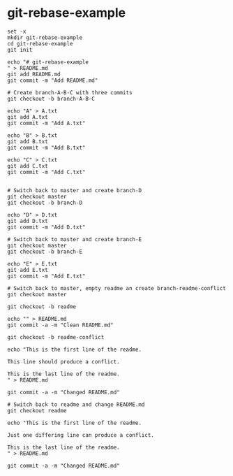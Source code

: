 # git-rebase-example

    set -x
    mkdir git-rebase-example
    cd git-rebase-example
    git init
    
    echo "# git-rebase-example
    " > README.md
    git add README.md
    git commit -m "Add README.md"
    
    # Create branch-A-B-C with three commits
    git checkout -b branch-A-B-C
    
    echo "A" > A.txt
    git add A.txt
    git commit -m "Add A.txt"
    
    echo "B" > B.txt
    git add B.txt
    git commit -m "Add B.txt"
    
    echo "C" > C.txt
    git add C.txt
    git commit -m "Add C.txt"
    
    
    # Switch back to master and create branch-D
    git checkout master
    git checkout -b branch-D
    
    echo "D" > D.txt
    git add D.txt
    git commit -m "Add D.txt"
    
    # Switch back to master and create branch-E
    git checkout master
    git checkout -b branch-E
    
    echo "E" > E.txt
    git add E.txt
    git commit -m "Add E.txt"
    
    # Switch back to master, empty readme an create branch-readme-conflict
    git checkout master
    
    git checkout -b readme
    
    echo "" > README.md
    git commit -a -m "Clean README.md"
    
    git checkout -b readme-conflict
    
    echo "This is the first line of the readme.
    
    This line should produce a conflict.
    
    This is the last line of the readme.
    " > README.md
    
    git commit -a -m "Changed README.md"
    
    # Switch back to readme and change README.md
    git checkout readme
   
    echo "This is the first line of the readme.
    
    Just one differing line can produce a conflict.
    
    This is the last line of the readme.
    " > README.md
    
    git commit -a -m "Changed README.md"
